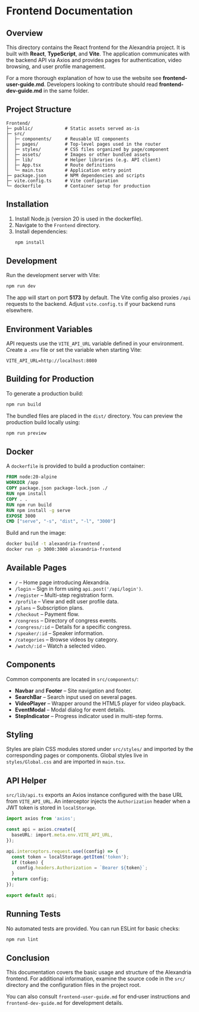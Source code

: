 # Frontend Documentation

## Overview

This directory contains the React frontend for the Alexandria project. It is built with **React**, **TypeScript**, and **Vite**. The application communicates with the backend API via Axios and provides pages for authentication, video browsing, and user profile management.

For a more thorough explanation of how to use the website see **frontend-user-guide.md**. Developers looking to contribute should read **frontend-dev-guide.md** in the same folder.

## Project Structure

```
Frontend/
├─ public/            # Static assets served as-is
├─ src/
│  ├─ components/     # Reusable UI components
│  ├─ pages/          # Top-level pages used in the router
│  ├─ styles/         # CSS files organized by page/component
│  ├─ assets/         # Images or other bundled assets
│  ├─ lib/            # Helper libraries (e.g. API client)
│  ├─ App.tsx         # Route definitions
│  └─ main.tsx        # Application entry point
├─ package.json       # NPM dependencies and scripts
├─ vite.config.ts     # Vite configuration
└─ dockerfile         # Container setup for production
```

## Installation

1. Install Node.js (version 20 is used in the dockerfile).
2. Navigate to the `Frontend` directory.
3. Install dependencies:
   ```bash
   npm install
   ```

## Development

Run the development server with Vite:

```bash
npm run dev
```

The app will start on port **5173** by default. The Vite config also proxies `/api` requests to the backend. Adjust `vite.config.ts` if your backend runs elsewhere.

## Environment Variables

API requests use the `VITE_API_URL` variable defined in your environment. Create a `.env` file or set the variable when starting Vite:

```
VITE_API_URL=http://localhost:8080
```

## Building for Production

To generate a production build:

```bash
npm run build
```

The bundled files are placed in the `dist/` directory. You can preview the production build locally using:

```bash
npm run preview
```

## Docker

A `dockerfile` is provided to build a production container:

```Dockerfile
FROM node:20-alpine
WORKDIR /app
COPY package.json package-lock.json ./
RUN npm install
COPY . .
RUN npm run build
RUN npm install -g serve
EXPOSE 3000
CMD ["serve", "-s", "dist", "-l", "3000"]
```

Build and run the image:

```bash
docker build -t alexandria-frontend .
docker run -p 3000:3000 alexandria-frontend
```

## Available Pages

- `/` – Home page introducing Alexandria.
- `/login` – Sign in form using `api.post('/api/login')`.
- `/register` – Multi-step registration form.
- `/profile` – View and edit user profile data.
- `/plans` – Subscription plans.
- `/checkout` – Payment flow.
- `/congress` – Directory of congress events.
- `/congress/:id` – Details for a specific congress.
- `/speaker/:id` – Speaker information.
- `/categories` – Browse videos by category.
- `/watch/:id` – Watch a selected video.

## Components

Common components are located in `src/components/`:

- **Navbar** and **Footer** – Site navigation and footer.
- **SearchBar** – Search input used on several pages.
- **VideoPlayer** – Wrapper around the HTML5 player for video playback.
- **EventModal** – Modal dialog for event details.
- **StepIndicator** – Progress indicator used in multi-step forms.

## Styling

Styles are plain CSS modules stored under `src/styles/` and imported by the corresponding pages or components. Global styles live in `styles/Global.css` and are imported in `main.tsx`.

## API Helper

`src/lib/api.ts` exports an Axios instance configured with the base URL from `VITE_API_URL`. An interceptor injects the `Authorization` header when a JWT token is stored in `localStorage`.

```ts
import axios from 'axios';

const api = axios.create({
  baseURL: import.meta.env.VITE_API_URL,
});

api.interceptors.request.use((config) => {
  const token = localStorage.getItem('token');
  if (token) {
    config.headers.Authorization = `Bearer ${token}`;
  }
  return config;
});

export default api;
```

## Running Tests

No automated tests are provided. You can run ESLint for basic checks:

```bash
npm run lint
```

## Conclusion

This documentation covers the basic usage and structure of the Alexandria frontend. For additional information, examine the source code in the `src/` directory and the configuration files in the project root.

You can also consult `frontend-user-guide.md` for end‑user instructions and `frontend-dev-guide.md` for development details.

